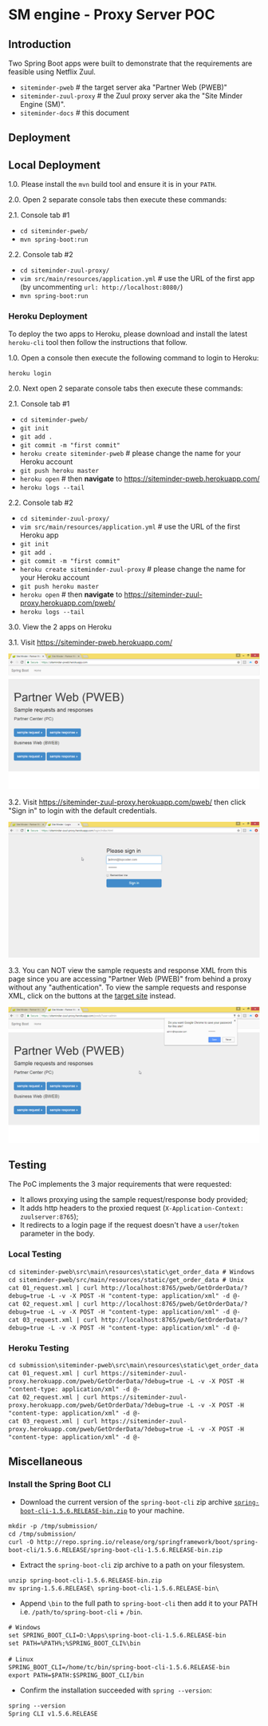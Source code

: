 # SM engine - Proxy Server POC

## Introduction
Two Spring Boot apps were built to demonstrate that the requirements are feasible using Netflix Zuul.

- `siteminder-pweb` # the target server aka "Partner Web (PWEB)" 
- `siteminder-zuul-proxy` # the Zuul proxy server aka the "Site Minder Engine (SM)".
- `siteminder-docs` # this document


## Deployment
## Local Deployment
1.0. Please install the `mvn` build tool and ensure it is in your `PATH`.

2.0. Open 2 separate console tabs then execute these commands:

2.1. Console tab #1

- `cd siteminder-pweb/`
- `mvn spring-boot:run`


2.2. Console tab #2

- `cd siteminder-zuul-proxy/`
- `vim src/main/resources/application.yml` # use the URL of the first app (by uncommenting `url: http://localhost:8080/`)
- `mvn spring-boot:run`


### Heroku Deployment
To deploy the two apps to Heroku, please download and install the latest `heroku-cli` tool then follow the instructions that follow.

1.0. Open a console then execute the following command to login to Heroku: 
```
heroku login
```

2.0. Next open 2 separate console tabs then execute these commands:

2.1. Console tab #1

- `cd siteminder-pweb/`
- `git init`
- `git add .`
- `git commit -m "first commit"`
- `heroku create siteminder-pweb` # please change the name for your Heroku account
- `git push heroku master`
- `heroku open` # then **navigate** to https://siteminder-pweb.herokuapp.com/
- `heroku logs --tail`


2.2. Console tab #2

- `cd siteminder-zuul-proxy/`
- `vim src/main/resources/application.yml` # use the URL of the first Heroku app
- `git init`
- `git add .`
- `git commit -m "first commit"`
- `heroku create siteminder-zuul-proxy` # please change the name for your Heroku account
- `git push heroku master`
- `heroku open` # then **navigate** to https://siteminder-zuul-proxy.herokuapp.com/pweb/
- `heroku logs --tail`


3.0. View the 2 apps on Heroku

3.1. Visit https://siteminder-pweb.herokuapp.com/

![](docs/01_pweb.png)

3.2. Visit https://siteminder-zuul-proxy.herokuapp.com/pweb/ then click "Sign in" to login with the default credentials.

![](docs/02_zuul-proxy.png)

3.3. You can NOT view the sample requests and response XML from this page since you are accessing "Partner Web (PWEB)" from behind a proxy without any "authentication". To view the sample requests and response XML, click on the buttons at the [target site](https://siteminder-pweb.herokuapp.com/) instead.

![](docs/03_zuul-proxy.png)


## Testing 
The PoC implements the 3 major requirements that were requested:

- It allows proxying using the sample request/response body provided;
- It adds http headers to the proxied request (`X-Application-Context: zuulserver:8765`);
- It redirects to a login page if the request doesn't have a `user`/`token` parameter in the body.


### Local Testing
```
cd siteminder-pweb\src\main\resources\static\get_order_data # Windows
cd siteminder-pweb/src/main/resources/static/get_order_data # Unix
cat 01_request.xml | curl http://localhost:8765/pweb/GetOrderData/?debug=true -L -v -X POST -H "content-type: application/xml" -d @-
cat 02_request.xml | curl http://localhost:8765/pweb/GetOrderData/?debug=true -L -v -X POST -H "content-type: application/xml" -d @-
cat 03_request.xml | curl http://localhost:8765/pweb/GetOrderData/?debug=true -L -v -X POST -H "content-type: application/xml" -d @-
```

### Heroku Testing 
```
cd submission\siteminder-pweb\src\main\resources\static\get_order_data
cat 01_request.xml | curl https://siteminder-zuul-proxy.herokuapp.com/pweb/GetOrderData/?debug=true -L -v -X POST -H "content-type: application/xml" -d @-
cat 02_request.xml | curl https://siteminder-zuul-proxy.herokuapp.com/pweb/GetOrderData/?debug=true -L -v -X POST -H "content-type: application/xml" -d @-
cat 03_request.xml | curl https://siteminder-zuul-proxy.herokuapp.com/pweb/GetOrderData/?debug=true -L -v -X POST -H "content-type: application/xml" -d @-
```


## Miscellaneous
### Install the Spring Boot CLI
* Download the current version of the `spring-boot-cli` zip archive [`spring-boot-cli-1.5.6.RELEASE-bin.zip`](http://repo.spring.io/release/org/springframework/boot/spring-boot-cli/1.5.6.RELEASE/spring-boot-cli-1.5.6.RELEASE-bin.zip) to your machine.
```
mkdir -p /tmp/submission/
cd /tmp/submission/
curl -O http://repo.spring.io/release/org/springframework/boot/spring-boot-cli/1.5.6.RELEASE/spring-boot-cli-1.5.6.RELEASE-bin.zip
```

* Extract the `spring-boot-cli` zip archive to a path on your filesystem.
```
unzip spring-boot-cli-1.5.6.RELEASE-bin.zip 
mv spring-1.5.6.RELEASE\ spring-boot-cli-1.5.6.RELEASE-bin\
```

* Append `\bin` to the full path to `spring-boot-cli` then add it to your PATH i.e. `/path/to/spring-boot-cli` + `/bin`. 
```
# Windows
set SPRING_BOOT_CLI=D:\Apps\spring-boot-cli-1.5.6.RELEASE-bin
set PATH=%PATH%;%SPRING_BOOT_CLI%\bin

# Linux
SPRING_BOOT_CLI=/home/tc/bin/spring-boot-cli-1.5.6.RELEASE-bin 
export PATH=$PATH:$SPRING_BOOT_CLI/bin
```

* Confirm the installation succeeded with `spring --version`:
```
spring --version
Spring CLI v1.5.6.RELEASE
```

